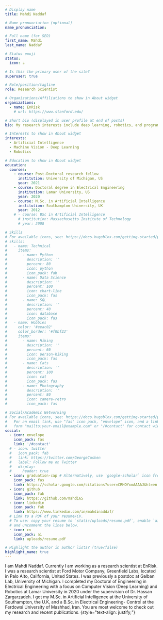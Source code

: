 ```yaml
---
# Display name
title: Mahdi Naddaf

# Name pronunciation (optional)
name_pronunciation: 

# Full name (for SEO)
first_name: Mahdi
last_name: Naddaf

# Status emoji
status:
  icon: ☕️

# Is this the primary user of the site?
superuser: true

# Role/position/tagline
role: Research Scientist

# Organizations/Affiliations to show in About widget
organizations:
  - name: EnRisk
    # url: https://www.stanford.edu/

# Short bio (displayed in user profile at end of posts)
bio: My research interests include deep learning, robotics, and programmable matter.

# Interests to show in About widget
interests:
  - Artificial Intelligence
  - Machine Vision - Deep Learning
  - Robotics

# Education to show in About widget
education:
  courses:
    - course: Post-Doctoral research fellow
      institution: University of Michigan, US
      year: 2021
    - course: Doctoral degree in Electrical Engineering
      institution: Lamar University, US
      year: 2020
    - course: M.Sc. in Artificial Intelligence
      institution: Southampton University, UK
      year: 2012
    # - course: BSc in Artificial Intelligence
      # institution: Massachusetts Institute of Technology
      # year: 2008

# Skills
# For available icons, see: https://docs.hugoblox.com/getting-started/page-builder/#icons
# skills:
#   - name: Technical
#     items:
#       - name: Python
#         description: ''
#         percent: 80
#         icon: python
#         icon_pack: fab
#       - name: Data Science
#         description: ''
#         percent: 100
#         icon: chart-line
#         icon_pack: fas
#       - name: SQL
#         description: ''
#         percent: 40
#         icon: database
#         icon_pack: fas
#   - name: Hobbies
#     color: '#eeac02'
#     color_border: '#f0bf23'
#     items:
#       - name: Hiking
#         description: ''
#         percent: 60
#         icon: person-hiking
#         icon_pack: fas
#       - name: Cats
#         description: ''
#         percent: 100
#         icon: cat
#         icon_pack: fas
#       - name: Photography
#         description: ''
#         percent: 80
#         icon: camera-retro
#         icon_pack: fas

# Social/Academic Networking
# For available icons, see: https://docs.hugoblox.com/getting-started/page-builder/#icons
#   For an email link, use "fas" icon pack, "envelope" icon, and a link in the
#   form "mailto:your-email@example.com" or "/#contact" for contact widget.
social:
  - icon: envelope
    icon_pack: fas
    link: '/#contact'
  # - icon: twitter
  #   icon_pack: fab
  #   link: https://twitter.com/GeorgeCushen
  #   label: Follow me on Twitter
  #   display:
  #     header: true
  - icon: graduation-cap # Alternatively, use `google-scholar` icon from `ai` icon pack
    icon_pack: fas
    link: https://scholar.google.com/citations?user=CRHOYxoAAAAJ&hl=en
  - icon: github
    icon_pack: fab
    link: https://github.com/mahdi65
  - icon: linkedin
    icon_pack: fab
    link: https://www.linkedin.com/in/mahdinaddaf/
  # Link to a PDF of your resume/CV.
  # To use: copy your resume to `static/uploads/resume.pdf`, enable `ai` icons in `params.yaml`,
  # and uncomment the lines below.
  - icon: cv
    icon_pack: ai
    link: uploads/resume.pdf

# Highlight the author in author lists? (true/false)
highlight_name: true
---
```


I am Mahdi Naddaf. Currently I am working as a research scientist at EnRisk. I was a research scientist at Ford Motor Company, Greenfield Labs, located in Palo Alto, California, United States.
I was previously a postdoc at Galban Lab, University of Michigan. I completed my Doctoral of Engineering in Electrical Engineering with a focus on Computer Vision (Deep Learning) and Robotics at Lamar University in 2020 under the supervision of Dr. Hassan Zargarzadeh. I got my M.Sc. in Artificial Intelligence at the University of Southampton, the U.K, and a B.Sc. in Electrical Engineering- Control at the Ferdowsi University of Mashhad, Iran.
 You are most welcome to check out my research and recent publications.
{style="text-align: justify;"}
